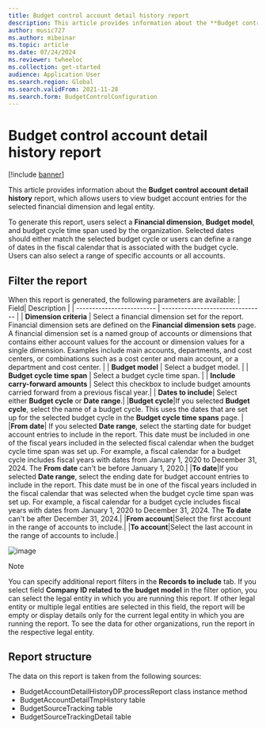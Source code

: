 ```yaml
---
title: Budget control account detail history report
description: This article provides information about the **Budget control account detail history** report. 
author: music727
ms.author: mibeinar
ms.topic: article
ms.date: 07/24/2024
ms.reviewer: twheeloc
ms.collection: get-started
audience: Application User
ms.search.region: Global
ms.search.validFrom: 2021-11-28
ms.search.form: BudgetControlConfiguration
---
```


# Budget control account detail history report 

[!include [banner](../includes/banner.md)]

This article provides information about the **Budget control account detail history** report, which allows users to view budget account entries for the selected financial dimension and legal entity.

To generate this report, users select a **Financial dimension**, **Budget model**, and budget cycle time span used by the organization. Selected dates should either match the selected budget cycle or users can define a range of dates in the fiscal calendar that is associated with the budget cycle. Users can also select a range of specific accounts or all accounts.



## Filter the report 

When this report is generated, the following parameters are available:
| Field| Description |
| ------------------------- | -------------------------------- |
| **Dimension criteria** | Select a financial dimension set for the report. Financial dimension sets are defined on the **Financial dimension sets** page. A financial dimension set is a named group of accounts or dimensions that contains either account values for the account or dimension values for a single dimension. Examples include main accounts, departments, and cost centers, or combinations such as a cost center and main account, or a department and cost center. |
| **Budget model** | Select a budget model. |
| **Budget cycle time span** | Select a budget cycle time span. |
| **Include carry-forward amounts** | Select this checkbox to include budget amounts carried forward from a previous fiscal year.|
| **Dates to include**| Select either **Budget cycle** or **Date range**.|
|**Budget cycle**|If you selected **Budget cycle**, select the name of a budget cycle. This uses the dates that are set up for the selected budget cycle in the **Budget cycle time spans** page. |
|**From date**|	If you selected **Date range**, select the starting date for budget account entries to include in the report. This date must be included in one of the fiscal years included in the selected fiscal calendar when the budget cycle time span was set up. For example, a fiscal calendar for a budget cycle includes fiscal years with dates from January 1, 2020 to December 31, 2024. The **From date** can't be before January 1, 2020.|
|**To date**|If you selected **Date range**, select the ending date for budget account entries to include in the report. This date must be in one of the fiscal years included in the fiscal calendar that was selected when the budget cycle time span was set up. For example, a fiscal calendar for a budget cycle includes fiscal years with dates from January 1, 2020 to December 31, 2024. The **To date** can't be after December 31, 2024.|
|**From account**|Select the first account in the range of accounts to include.|
|**To account**|Select the last account in the range of accounts to include.|

![image](https://github.com/user-attachments/assets/99a7f195-d139-4a03-b282-308b7b6a5649)

> [!NOTE]
> You can specify additional report filters in the **Records to include** tab.
> If you select field **Company ID related to the budget model** in the filter option, you can select the legal entity in which you are running this report. If other legal entity or multiple legal entities are selected in this field, the report will be empty or display details only for the current legal entity in which you are running the report.
> To see the data for other organizations, run the report in the respective legal entity.

## Report structure

The data on this report is taken from the following sources:
- BudgetAccountDetailHistoryDP.processReport class instance method
- BudgetAccountDetailTmpHistory table
- BudgetSourceTracking table
- BudgetSourceTrackingDetail table
